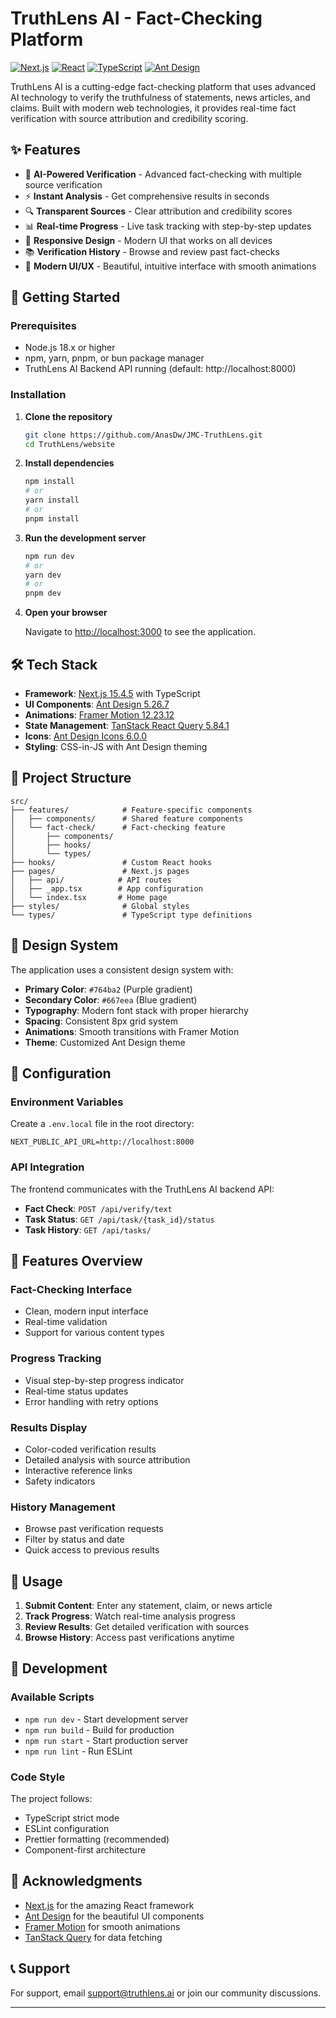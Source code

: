 # TruthLens AI - Fact-Checking Platform

[![Next.js](https://img.shields.io/badge/Next.js-15.4.5-black)](https://nextjs.org/)
[![React](https://img.shields.io/badge/React-18.3.1-blue)](https://reactjs.org/)
[![TypeScript](https://img.shields.io/badge/TypeScript-5.x-blue)](https://www.typescriptlang.org/)
[![Ant Design](https://img.shields.io/badge/Ant%20Design-5.26.7-1677ff)](https://ant.design/)

TruthLens AI is a cutting-edge fact-checking platform that uses advanced AI technology to verify the truthfulness of statements, news articles, and claims. Built with modern web technologies, it provides real-time fact verification with source attribution and credibility scoring.

## ✨ Features

- 🤖 **AI-Powered Verification** - Advanced fact-checking with multiple source verification
- ⚡ **Instant Analysis** - Get comprehensive results in seconds
- 🔍 **Transparent Sources** - Clear attribution and credibility scores
- 📊 **Real-time Progress** - Live task tracking with step-by-step updates
- 📱 **Responsive Design** - Modern UI that works on all devices
- 📚 **Verification History** - Browse and review past fact-checks
- 🎨 **Modern UI/UX** - Beautiful, intuitive interface with smooth animations

## 🚀 Getting Started

### Prerequisites

- Node.js 18.x or higher
- npm, yarn, pnpm, or bun package manager
- TruthLens AI Backend API running (default: http://localhost:8000)

### Installation

1. **Clone the repository**
   ```bash
   git clone https://github.com/AnasDw/JMC-TruthLens.git
   cd TruthLens/website
   ```

2. **Install dependencies**
   ```bash
   npm install
   # or
   yarn install
   # or
   pnpm install
   ```

3. **Run the development server**
   ```bash
   npm run dev
   # or
   yarn dev
   # or
   pnpm dev
   ```

4. **Open your browser**
   
   Navigate to [http://localhost:3000](http://localhost:3000) to see the application.

## 🛠️ Tech Stack

- **Framework**: [Next.js 15.4.5](https://nextjs.org/) with TypeScript
- **UI Components**: [Ant Design 5.26.7](https://ant.design/)
- **Animations**: [Framer Motion 12.23.12](https://www.framer.com/motion/)
- **State Management**: [TanStack React Query 5.84.1](https://tanstack.com/query)
- **Icons**: [Ant Design Icons 6.0.0](https://ant.design/components/icon)
- **Styling**: CSS-in-JS with Ant Design theming

## 📁 Project Structure

```
src/
├── features/            # Feature-specific components
│   ├── components/      # Shared feature components
│   └── fact-check/      # Fact-checking feature
│       ├── components/
│       ├── hooks/
│       └── types/
├── hooks/               # Custom React hooks
├── pages/               # Next.js pages
│   ├── api/            # API routes
│   ├── _app.tsx        # App configuration
│   └── index.tsx       # Home page
├── styles/              # Global styles
└── types/               # TypeScript type definitions
```

## 🎨 Design System

The application uses a consistent design system with:

- **Primary Color**: `#764ba2` (Purple gradient)
- **Secondary Color**: `#667eea` (Blue gradient)
- **Typography**: Modern font stack with proper hierarchy
- **Spacing**: Consistent 8px grid system
- **Animations**: Smooth transitions with Framer Motion
- **Theme**: Customized Ant Design theme

## 🔧 Configuration

### Environment Variables

Create a `.env.local` file in the root directory:

```env
NEXT_PUBLIC_API_URL=http://localhost:8000
```

### API Integration

The frontend communicates with the TruthLens AI backend API:

- **Fact Check**: `POST /api/verify/text`
- **Task Status**: `GET /api/task/{task_id}/status`
- **Task History**: `GET /api/tasks/`

## 📱 Features Overview

### Fact-Checking Interface
- Clean, modern input interface
- Real-time validation
- Support for various content types

### Progress Tracking
- Visual step-by-step progress indicator
- Real-time status updates
- Error handling with retry options

### Results Display
- Color-coded verification results
- Detailed analysis with source attribution
- Interactive reference links
- Safety indicators

### History Management
- Browse past verification requests
- Filter by status and date
- Quick access to previous results

## 🎯 Usage

1. **Submit Content**: Enter any statement, claim, or news article
2. **Track Progress**: Watch real-time analysis progress
3. **Review Results**: Get detailed verification with sources
4. **Browse History**: Access past verifications anytime

## 🔨 Development

### Available Scripts

- `npm run dev` - Start development server
- `npm run build` - Build for production
- `npm run start` - Start production server
- `npm run lint` - Run ESLint

### Code Style

The project follows:
- TypeScript strict mode
- ESLint configuration
- Prettier formatting (recommended)
- Component-first architecture


## 🙏 Acknowledgments

- [Next.js](https://nextjs.org/) for the amazing React framework
- [Ant Design](https://ant.design/) for the beautiful UI components
- [Framer Motion](https://www.framer.com/motion/) for smooth animations
- [TanStack Query](https://tanstack.com/query) for data fetching

## 📞 Support

For support, email [support@truthlens.ai](mailto:support@truthlens.ai) or join our community discussions.

---
